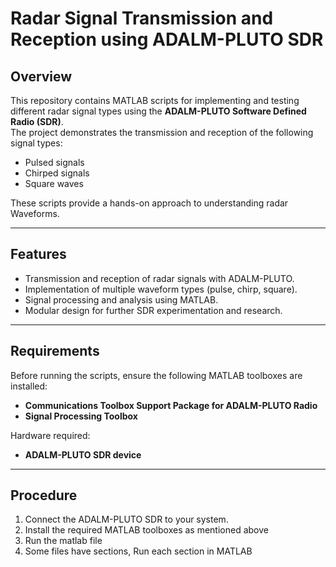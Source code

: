 # Radar Signal Transmission and Reception using ADALM-PLUTO SDR

## Overview
This repository contains MATLAB scripts for implementing and testing different radar signal types using the **ADALM-PLUTO Software Defined Radio (SDR)**.  
The project demonstrates the transmission and reception of the following signal types:
- Pulsed signals  
- Chirped signals  
- Square waves  

These scripts provide a hands-on approach to understanding radar Waveforms.

---

## Features
- Transmission and reception of radar signals with ADALM-PLUTO.  
- Implementation of multiple waveform types (pulse, chirp, square).  
- Signal processing and analysis using MATLAB.  
- Modular design for further SDR experimentation and research.  

---

## Requirements
Before running the scripts, ensure the following MATLAB toolboxes are installed:
- **Communications Toolbox Support Package for ADALM-PLUTO Radio**  
- **Signal Processing Toolbox**

Hardware required:
- **ADALM-PLUTO SDR device**

---

## Procedure
1. Connect the ADALM-PLUTO SDR to your system.  
2. Install the required MATLAB toolboxes as mentioned above
3. Run the matlab file
4. Some files have sections, Run each section in MATLAB

